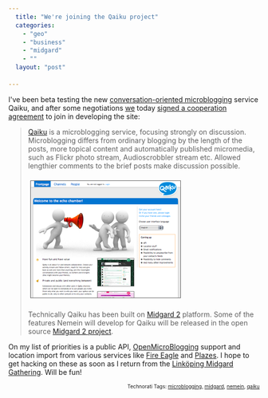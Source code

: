 ```yaml
---
  title: "We're joining the Qaiku project"
  categories: 
    - "geo"
    - "business"
    - "midgard"
    - ""
  layout: "post"

---
```

<p>
I've been beta testing the new <a href="http://bergie.iki.fi/blog/microblogging-why_qaiku_might_do_what_twitter_and_brightkite_didn-t/">conversation-oriented microblogging</a> service Qaiku, and after some negotiations <a href="http://nemein.com/">we</a> today <a href="http://nemein.com/en/news/nemein_participates_in_qaiku_development/">signed a cooperation agreement</a> to join in developing the site:
</p><blockquote>
<a href="http://www.qaiku.com/">Qaiku</a> is a microblogging service, focusing strongly on discussion. Microblogging differs from ordinary blogging by the length of the posts, more topical content and automatically published micromedia, such as Flickr photo stream, Audioscrobbler stream etc. Allowed lengthier comments to the brief posts make discussion possible.
<br />
<br /><img src="/files/qaiku-welcome.jpg" height="234" width="300" border="1" hspace="4" vspace="4" alt="Qaiku" title="Qaiku" />
<br />
<br />Technically Qaiku has been built on <a href="http://bergie.iki.fi/blog/midgard2_at_fscons-your_data-everywhere/">Midgard 2</a> platform. Some of the features Nemein will develop for Qaiku will be released in the open source <a href="http://www.midgard-project.org/">Midgard 2 project</a>.
</blockquote><p>
On my list of priorities is a public API, <a href="http://openmicroblogging.org/">OpenMicroBlogging</a> support and location import from various services like <a href="http://fireeagle.yahoo.net/">Fire Eagle</a> and <a href="http://plazes.com/">Plazes</a>. I hope to get hacking on these as soon as I return from the <a href="http://www.midgard-project.org/community/events/gathering_march_2009/">Linköping Midgard Gathering</a>. Will be fun!
</p>
<p style="text-align:right;font-size:10px;">Technorati Tags: <a href="http://www.technorati.com/tag/microblogging" rel="tag">microblogging</a>, <a href="http://www.technorati.com/tag/midgard" rel="tag">midgard</a>, <a href="http://www.technorati.com/tag/nemein" rel="tag">nemein</a>, <a href="http://www.technorati.com/tag/qaiku" rel="tag">qaiku</a></p>
